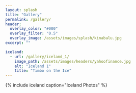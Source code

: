 ```yaml
---
layout: splash
title: "Gallery"
permalink: /gallery/
header:
  overlay_color: "#000"
  overlay_filter: "0.5"
  overlay_image: /assets/images/splash/kinabalu.jpg
excerpt: ""

iceland:
  - url: /gallery/iceland_1/
    image_path: /assets/images/headers/yahoofinance.jpg
    alt: "Iceland 1"
    title: "Timbo on the Ice"
---
```



{% include iceland caption="Iceland Photos" %}

